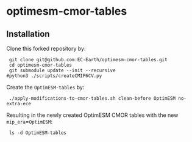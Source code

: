 # optimesm-cmor-tables

## Installation

 Clone this forked repository by:
 ```
  git clone git@github.com:EC-Earth/optimesm-cmor-tables.git
  cd optimesm-cmor-tables
  git submodule update --init --recursive
 #python3 ./scripts/createCMIP6CV.py
 ```

 Create the `OptimESM-tables` by:
 ```
  ./apply-modifications-to-cmor-tables.sh clean-before OptimESM no-extra-ece
 ```

 Resulting in the newly created OptimESM CMOR tables with the new `mip_era`=`OptimESM`:
 ```
  ls -d OptimESM-tables
 ```
